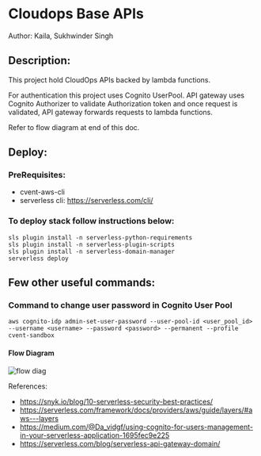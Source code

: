 
# Cloudops Base APIs  

Author: Kaila, Sukhwinder Singh

## Description:

  This project hold CloudOps APIs backed by lambda functions.

  For authentication this project uses Cognito UserPool.
  API gateway uses Cognito Authorizer to validate Authorization token and once request is validated, API gateway forwards requests to lambda functions.

  Refer to flow diagram at end of this doc.

## Deploy:

### PreRequisites:  
* cvent-aws-cli  
* serverless cli: https://serverless.com/cli/  

### To deploy stack follow instructions below:
```  
sls plugin install -n serverless-python-requirements
sls plugin install -n serverless-plugin-scripts
sls plugin install -n serverless-domain-manager
serverless deploy
```  

## Few other useful commands:

### Command to change user password in Cognito User Pool  

`aws cognito-idp admin-set-user-password --user-pool-id <user_pool_id> --username <username> --password <password> --permanent --profile cvent-sandbox`

#### Flow Diagram
![flow diag](etc/flow_diag.png)

References:
* https://snyk.io/blog/10-serverless-security-best-practices/
* https://serverless.com/framework/docs/providers/aws/guide/layers/#aws---layers
* https://medium.com/@Da_vidgf/using-cognito-for-users-management-in-your-serverless-application-1695fec9e225
* https://serverless.com/blog/serverless-api-gateway-domain/

